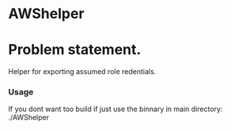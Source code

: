 # AWShelper 
# Problem statement.

Helper for exporting assumed role redentials. 

### Usage

If you dont want too build if just use the binnary in main directory: ./AWShelper